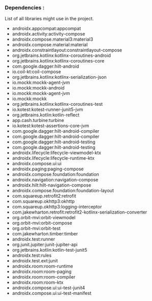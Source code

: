 
### Dependencies :

List of all libraries might use in the project.

- androidx.appcompat:appcompat
- androidx.activity:activity-compose
- androidx.compose.material3:material3
- androidx.compose.material:material
- androidx.constraintlayout:constraintlayout-compose
- org.jetbrains.kotlinx:kotlinx-coroutines-android
- org.jetbrains.kotlinx:kotlinx-coroutines-core
- com.google.dagger:hilt-android
- io.coil-kt:coil-compose
- org.jetbrains.kotlinx:kotlinx-serialization-json
- io.mockk:mockk-agent-jvm
- io.mockk:mockk-android
- io.mockk:mockk-agent-jvm
- io.mockk:mockk
- org.jetbrains.kotlinx:kotlinx-coroutines-test
- io.kotest:kotest-runner-junit5-jvm
- org.jetbrains.kotlin:kotlin-reflect
- app.cash.turbine:turbine
- io.kotest:kotest-assertions-core-jvm
- com.google.dagger:hilt-android-compiler
- com.google.dagger:hilt-android-compiler
- com.google.dagger:hilt-android-testing
- com.google.dagger:hilt-android-testing
- androidx.lifecycle:lifecycle-viewmodel-ktx
- androidx.lifecycle:lifecycle-runtime-ktx
- androidx.compose.ui:ui
- androidx.paging:paging-compose
- androidx.compose.foundation:foundation
- androidx.navigation:navigation-compose
- androidx.hilt:hilt-navigation-compose
- androidx.compose.foundation:foundation-layout
- com.squareup.retrofit2:retrofit
- com.squareup.okhttp3:okhttp
- com.squareup.okhttp3:logging-interceptor
- com.jakewharton.retrofit:retrofit2-kotlinx-serialization-converter
- org.orbit-mvi:orbit-viewmodel
- org.orbit-mvi:orbit-compose
- org.orbit-mvi:orbit-test
- com.jakewharton.timber:timber
- androidx.test:runner
- org.junit.jupiter:junit-jupiter-api
- org.jetbrains.kotlin:kotlin-test-junit5
- androidx.test:rules
- androidx.test.ext:junit
- androidx.room:room-runtime
- androidx.room:room-paging
- androidx.room:room-compiler
- androidx.room:room-ktx
- androidx.compose.ui:ui-test-junit4
- androidx.compose.ui:ui-test-manifest